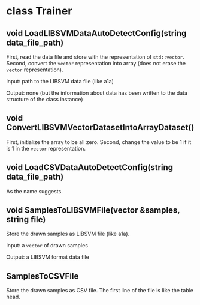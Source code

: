 # class Trainer

## void LoadLIBSVMDataAutoDetectConfig(string data_file_path)
First, read the data file and store with the representation of `std::vector`.
Second, convert the `vector` representation into array (does not erase the `vector` representation).

Input: path to the LIBSVM data file (like a1a)

Output: none (but the information about data has been written to the data structure of the class instance)


## void ConvertLIBSVMVectorDatasetIntoArrayDataset()
First, initialize the array to be all zero. Second, change the value
to be 1 if it is 1 in the `vector` representation.

## void LoadCSVDataAutoDetectConfig(string data_file_path)
As the name suggests.

## void SamplesToLIBSVMFile(vector<Combination> &samples, string file)
Store the drawn samples as LIBSVM file (like a1a).

Input: a `vector` of drawn samples

Output: a LIBSVM format data file

## SamplesToCSVFile
Store the drawn samples as CSV file. The first line of the file is like the table head.